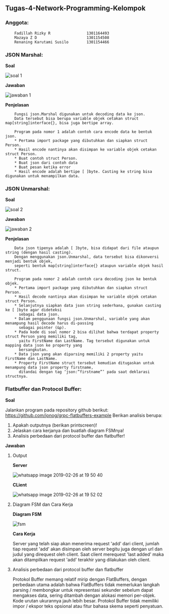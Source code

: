 ## **Tugas-4-Network-Programming-Kelompok**

### **Anggota:**
        
        Fadillah Rizky R                1301164493
        Mazaya Z D                      1301154508
        Renaning Karutami Susilo        1301154466

### **JSON Marshal:**

**Soal** 

![soal 1](https://user-images.githubusercontent.com/33456025/53415137-fe29ab00-3a02-11e9-94ae-7364f7780c0b.png)

**Jawaban**

![jawaban 1](https://user-images.githubusercontent.com/33456025/53416140-67aab900-3a05-11e9-9d36-fd1623c4782a.png)

**Penjelasan**
        
        Fungsi json.Marshal digunakan untuk decoding data ke json. 
        Data tersebut bisa berupa variable objek cetakan struct map[string]interface{}, bisa juga bertipe array. 

        Program pada nomor 1 adalah contoh cara encode data ke bentuk json. 
        * Pertama import package yang dibutuhkan dan siapkan struct Person.
        * Hasil encode nantinya akan disimpan ke variable objek cetakan struct Person.
        * Buat contoh struct Person.
        * Buat json dari contoh data  
        * Buat pesan ketika error
        * Hasil encode adalah bertipe [ ]byte. Casting ke string bisa digunakan untuk menampilkan data.

        
### **JSON Unmarshal:**

**Soal**

![soal 2](https://user-images.githubusercontent.com/33456025/53415471-eacb0f80-3a03-11e9-9c1d-175f8376dedf.png)

**Jawaban**

![jawaban 2](https://user-images.githubusercontent.com/33456025/53416349-e99ae200-3a05-11e9-891f-f43dc6e4699f.png)

**Penjelasan**

        Data json tipenya adalah [ ]byte, bisa didapat dari file ataupun string (dengan hasil casting).
        Dengan menggunakan json.Unmarshal, data tersebut bisa dikonversi menjadi bentuk objek, 
        seperti bentuk map[string]interface{} ataupun variable objek hasil struct. 

        Program pada nomor 2 adalah contoh cara decoding json ke bentuk objek. 
        * Pertama import package yang dibutuhkan dan siapkan struct Person.
        * Hasil decode nantinya akan disimpan ke variable objek cetakan struct Person.
        * Selanjutnya siapkan data json string sederhana, gunakan casting ke [ ]byte agar dideteksi 
          sebagai data json.
        * Dalam penggunaan fungsi json.Unmarshal, variable yang akan menampung hasil decode harus di-passing 
          sebagai pointer (&p).
        * Pada kode di soal nomor 2 bisa dilihat bahwa terdapat property struct Person yang memiliki tag, 
          yaitu FirstName dan LastName. Tag tersebut digunakan untuk mapping data json ke property yang 
          bersangkutan.
        * Data json yang akan diparsing memiliki 2 property yaitu FirstName dan LastName.
        * Property FirstName struct tersebut kemudian ditugaskan untuk menampung data json property firstname, 
          ditandai dengan tag ‘json:”firstname”’ pada saat deklarasi structnya.
          
### **Flatbuffer dan Protocol Buffer:**

**Soal**

Jalankan program pada repository github berikut: https://github.com/jonog/grpc-flatbuffers-example 
Berikan analisis berupa:
1. Apakah outputnya (berikan printscreen)!
2. Jelaskan cara kerjanya dan buatlah diagram FSMnya! 
3. Analisis perbedaan dari protocol buffer dan flatbuffer!

**Jawaban**

1. Output

   **Server**

   ![whatsapp image 2019-02-26 at 19 50 40](https://user-images.githubusercontent.com/33456025/53416927-0c79c600-3a07-11e9-9fae-3c5626c69ac8.jpeg)

   **CLient**

   ![whatsapp image 2019-02-26 at 19 52 02](https://user-images.githubusercontent.com/33456025/53417063-595d9c80-3a07-11e9-9045-506926ec41cb.jpeg)

2. Diagram FSM dan Cara Kerja

   **Diagram FSM**
   
   ![fsm](https://user-images.githubusercontent.com/33456025/53417361-01736580-3a08-11e9-8dab-69de9004ad7a.jpeg)
   
   **Cara Kerja**
   
   Server yang telah siap akan menerima request 'add' dari client, jumlah tiap request 'add' akan disimpan oleh server 
   begitu juga dengan url dan judul yang direquest oleh client. Saat  client merequest 'last added' maka akan ditampilkan
   request 'add' terakhir yang dilakukan oleh client.

3. Analisis perbedaan dari protocol buffer dan flatbuffer

   Protokol Buffer memang relatif mirip dengan FlatBuffers, dengan perbedaan utama adalah bahwa FlatBuffers tidak 
   memerlukan langkah parsing / membongkar untuk representasi sekunder sebelum dapat mengakses data, sering ditambah
   dengan alokasi memori per-objek. Kode urutan ukurannya jauh lebih besar. Protokol Buffer tidak memiliki impor / ekspor 
   teks opsional atau fitur bahasa skema seperti penyatuan.

